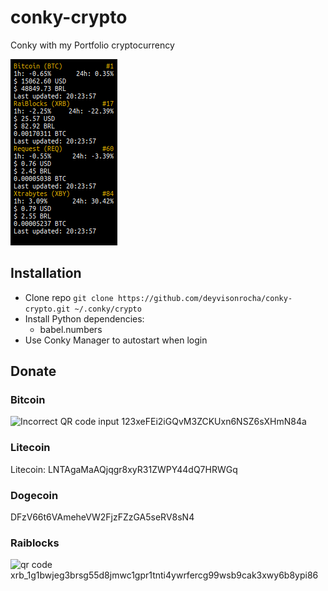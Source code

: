 # conky-crypto
Conky with my Portfolio cryptocurrency

<img src='crypto.png'>

## Installation
- Clone repo `git clone https://github.com/deyvisonrocha/conky-crypto.git ~/.conky/crypto`
- Install Python dependencies:
  - babel.numbers
- Use Conky Manager to autostart when login

## Donate

### Bitcoin
<img alt="Incorrect QR code input" src="http://www.btcfrog.com/qr/bitcoinPNG.php?address=123xeFEi2iGQvM3ZCKUxn6NSZ6sXHmN84a" style="height: 200px;width 200px" />
123xeFEi2iGQvM3ZCKUxn6NSZ6sXHmN84a

### Litecoin
Litecoin: LNTAgaMaAQjqgr8xyR31ZWPY44dQ7HRWGq

### Dogecoin
DFzV66t6VAmeheVW2FjzFZzGA5seRV8sN4

### Raiblocks
<img src="http://api.qrserver.com/v1/create-qr-code/?color=000000&amp;bgcolor=FFFFFF&amp;data=xrb%3Axrb_1g1bwjeg3brsg55d8jmwc1gpr1tnti4ywrfercg99wsb9cak3xwy6b8ypi86&amp;qzone=1&amp;margin=0&amp;size=400x400&amp;ecc=L" alt="qr code" />
xrb_1g1bwjeg3brsg55d8jmwc1gpr1tnti4ywrfercg99wsb9cak3xwy6b8ypi86
